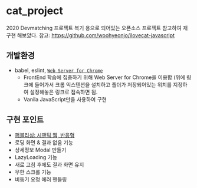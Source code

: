# cat_project

2020 Devmatching 프로젝트 복기 용으로 되어있는 오픈소스 프로젝트 참고하여 재구현 해보았다.
참고: https://github.com/woohyeonjo/ilovecat-javascript

## 개발환경

- babel, eslint, [`Web Server for Chrome`](https://chrome.google.com/webstore/detail/web-server-for-chrome/ofhbbkphhbklhfoeikjpcbhemlocgigb)
  - FrontEnd 학습에 집중하기 위해 Web Server for Chrome을 이용함 (위에 링크에 들어가서 크롬 익스텐션을 설치하고 폴더가 저장되어있는 위치를 지정하여 설정해놓은 링크로 접속하면 됨.
  - Vanila JavaScript만을 사용하여 구현

## 구현 포인트

- [퍼블리싱: 시맨틱 웹, 반응형](https://www.notion.so/168c68dda14a47c9a5bb92e4f60eb3aa)
- 로딩 화면 & 결과 없음 기능
- 상세정보 Modal 만들기
- LazyLoading 기능
- 새로 고침 후에도 결과 화면 유지
- 무한 스크롤 기능
- 비동기 요청 에러 핸들링
